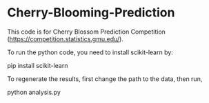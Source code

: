 # Cherry-Blooming-Prediction

This code is for Cherry Blossom Prediction Competition (https://competition.statistics.gmu.edu/).

To run the python code, you need to install scikit-learn by:

pip install scikit-learn

To regenerate the results, first change the path to the data, then run,

python analysis.py
